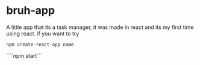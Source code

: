 # bruh-app
A little app that its a task manager, it was made in react and its my first time using react.
if you want to try



```npm create-react-app name```

````npm start```
